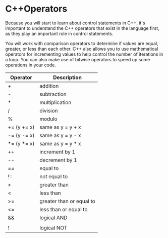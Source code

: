# C++Operators
Because you will start to learn about control statements in C++, it's important to understand 
the C++ operators that exist in the language first, as they play an important role in control statements.

You will work with comparison operators to determine if values are equal, greater, or less than each other. 
C++ also allows you to use mathematical operators for incrementing values to help control the number of iterations in a loop.
You can also make use of bitwise operators to speed up some operations in your code.

|Operator|Description|
|---|---|
|+|addition|
|-|subtraction|
|*|multiplication|
|/|division|
|%|modulo|
|+= (y += x)|same as y = y + x|
|-= (y -= x)|same as y = y - x|
|*= (y *= x)|same as y = y * x|
|++|increment by 1|
|--|decrement by 1|
|==|equal to|
|!=|not equal to|
|>|greater than|
|<|less than|
|>=|greater than or equal to|
|<=|less than or equal to|
|&&|logical AND|
| |   |  |logical OR|
|!|logical NOT|



